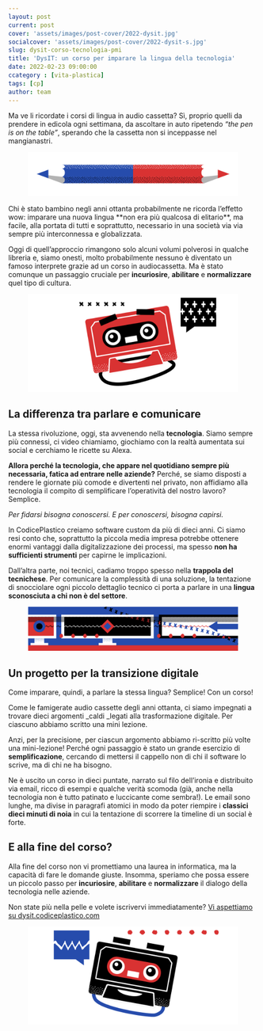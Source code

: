 ```yaml
---
layout: post
current: post
cover: 'assets/images/post-cover/2022-dysit.jpg'
socialcover: 'assets/images/post-cover/2022-dysit-s.jpg'
slug: dysit-corso-tecnologia-pmi
title: 'DysIT: un corso per imparare la lingua della tecnologia'
date: 2022-02-23 09:00:00
ccategory : [vita-plastica]
tags: [cp]
author: team
---
```





Ma ve li ricordate i corsi di lingua in audio cassetta? Sì, proprio quelli da prendere in edicola ogni settimana, da ascoltare in auto ripetendo _“the pen is on the table”_, sperando che la cassetta non si inceppasse nel mangianastri.
<figure style="text-align:center"><img src="/assets/images/post-content/dysit/dysit_l_001.png" alt="dysit" /></figure>
Chi è stato bambino negli anni ottanta probabilmente ne ricorda l’effetto wow: imparare una nuova lingua **non era più qualcosa di elitario**, ma facile, alla portata di tutti e soprattutto, necessario in una società via via sempre più interconnessa e globalizzata.

Oggi di quell’approccio rimangono solo alcuni volumi polverosi in qualche libreria e, siamo onesti, molto probabilmente nessuno è diventato un famoso interprete grazie ad un corso in audiocassetta. Ma è stato comunque un passaggio cruciale per **incuriosire**, **abilitare** e **normalizzare** quel tipo di cultura.


<figure style="text-align:center"><img src="/assets/images/post-content/dysit/dysit_s_001.png" alt="dysit" /></figure>



## La differenza tra parlare e comunicare

La stessa rivoluzione, oggi, sta avvenendo nella **tecnologia**. Siamo sempre più connessi, ci video chiamiamo, giochiamo con la realtà aumentata sui social e cerchiamo le ricette su Alexa.

**Allora perché la tecnologia, che appare nel quotidiano sempre più necessaria, fatica ad entrare nelle aziende?**
Perché, se siamo disposti a rendere le giornate più comode e divertenti nel privato, non affidiamo alla tecnologia il compito di semplificare l’operatività del nostro lavoro? Semplice.

<cite>Per fidarsi bisogna conoscersi. E per conoscersi, bisogna capirsi. </cite>




In CodicePlastico creiamo software custom da più di dieci anni. Ci siamo resi conto che, soprattutto la piccola media impresa potrebbe ottenere enormi vantaggi dalla digitalizzazione dei processi, ma spesso **non ha sufficienti strumenti** per capirne le implicazioni. 

Dall’altra parte, noi tecnici, cadiamo troppo spesso nella **trappola del tecnichese**. Per comunicare la complessità di una soluzione, la tentazione di snocciolare ogni piccolo dettaglio tecnico ci porta a parlare in una **lingua sconosciuta a chi non è del settore**.

<figure style="text-align:center"><img src="/assets/images/post-content/dysit/dysit_l_002-end.png" alt="dysit" /></figure>


## Un progetto per la transizione digitale

Come imparare, quindi, a parlare la stessa lingua? Semplice! Con un corso!

Come le famigerate audio cassette degli anni ottanta, ci siamo impegnati a trovare dieci argomenti _caldi _legati alla trasformazione digitale. Per ciascuno abbiamo scritto una mini lezione. 

Anzi, per la precisione, per ciascun argomento abbiamo ri-scritto più volte una mini-lezione! Perché ogni passaggio è stato un grande esercizio di **semplificazione**, cercando di mettersi il cappello non di chi il software lo scrive, ma di chi ne ha bisogno. 

Ne è uscito un corso in dieci puntate, narrato sul filo dell’ironia e distribuito via email, ricco di esempi e qualche verità scomoda (già, anche nella tecnologia non è tutto patinato e luccicante come sembra!). Le email sono lunghe, ma divise in paragrafi atomici in modo da poter riempire i **classici dieci minuti di noia** in cui la tentazione di scorrere la timeline di un social è forte.


## E alla fine del corso?

Alla fine del corso non vi promettiamo una laurea in informatica, ma la capacità di fare le domande giuste. Insomma, speriamo che possa essere un piccolo passo per  **incuriosire**, **abilitare** e **normalizzare** il dialogo della tecnologia nelle aziende.

Non state più nella pelle e volete iscrivervi immediatamente? 
[Vi aspettiamo su dysit.codiceplastico.com](https://dysit.codiceplastico.com/)

<figure style="text-align:center"><img src="/assets/images/post-content/dysit/dysit_s_002.png" alt="dysit" /></figure>